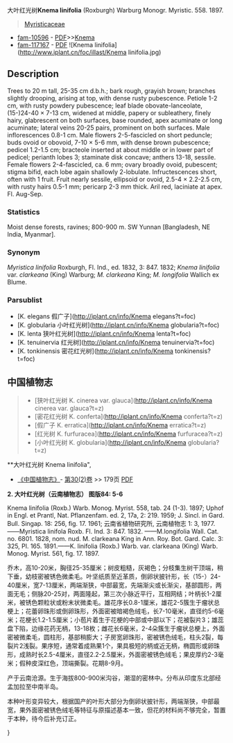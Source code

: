 大叶红光树**Knema linifolia** (Roxburgh) Warburg Monogr. Myristic. 558. 1897.

> [Myristicaceae](http://iplant.cn/info/Myristicaceae?t=foc)
* [fam-10596](http://www.iplant.cn/foc/fam/10596) - [PDF](http://www.iplant.cn/foc/pdf/Myristicaceae.pdf)>>[Knema](http://iplant.cn/info/Knema?t=foc)
* [fam-117167](http://www.iplant.cn/foc/fam/117167) - [PDF](http://www.iplant.cn/foc/pdf/Knema.pdf)
![Knema linifolia](http://www.iplant.cn/foc/illast/Knema linifolia.jpg)

## Description

Trees to 20 m tall, 25-35 cm d.b.h.; bark rough, grayish brown; branches slightly drooping, arising at top, with dense rusty pubescence. Petiole 1-2 cm, with rusty powdery pubescence; leaf blade obovate-lanceolate, (15-)24-40 × 7-13 cm, widened at middle, papery or subleathery, finely hairy, glabrescent on both surfaces, base rounded, apex acuminate or long acuminate; lateral veins 20-25 pairs, prominent on both surfaces. Male inflorescences 0.8-1 cm. Male flowers 2-5-fascicled on short peduncle; buds ovoid or obovoid, 7-10 × 5-6 mm, with dense brown pubescence; pedicel 1.2-1.5 cm; bracteole inserted at about middle or in lower part of pedicel; perianth lobes 3; staminate disk concave; anthers 13-18, sessile. Female flowers 2-4-fascicled, ca. 6 mm; ovary broadly ovoid, pubescent; stigma bifid, each lobe again shallowly 2-lobulate. Infructescences short, often with 1 fruit. Fruit nearly sessile, ellipsoid or ovoid, 2.5-4 × 2.2-2.5 cm, with rusty hairs 0.5-1 mm; pericarp 2-3 mm thick. Aril red, laciniate at apex. Fl. Aug-Sep.

### Statistics
Moist dense forests, ravines; 800-900 m. SW Yunnan [Bangladesh, NE India, Myanmar].

### Synonym
*Myristica linifolia* Roxburgh, Fl. Ind., ed. 1832, 3: 847. 1832; *Knema linifolia* var. *clarkeana* (King) Warburg; *M. clarkeana* King; *M. longifolia* Wallich ex Blume.

### Parsublist

* [K.  elegans  假广子](http://iplant.cn/info/Knema elegans?t=foc)
* [K.  globularia  小叶红光树](http://iplant.cn/info/Knema globularia?t=foc)
* [K.  lenta  狭叶红光树](http://iplant.cn/info/Knema lenta?t=foc)
* [K.  tenuinervia  红光树](http://iplant.cn/info/Knema tenuinervia?t=foc)
* [K.  tonkinensis  密花红光树](http://iplant.cn/info/Knema tonkinensis?t=foc)

## 中国植物志

> * [狭叶红光树  K.  cinerea var. glauca](http://iplant.cn/info/Knema cinerea var. glauca?t=z)
> * [密花红光树  K.  conferta](http://iplant.cn/info/Knema conferta?t=z)
> * [假广子  K.  erratica](http://iplant.cn/info/Knema erratica?t=z)
> * [红光树  K.  furfuracea](http://iplant.cn/info/Knema furfuracea?t=z)
> * [小叶红光树  K.  globularia](http://iplant.cn/info/Knema globularia?t=z)

**大叶红光树 Knema linifolia",

* [《中国植物志》](http://www.iplant.cn/frps)- [第30(2)卷](http://www.iplant.cn/frps/vol/30(2)) >> 179页 [PDF](http://www.iplant.cn/frps/pdf/30(2)/179.pdf)

**2. 大叶红光树（云南植物志） 图版84: 5-6**

Knema linifolia (Roxb.) Warb. Monog. Myrist. 558, tab. 24 (1-3). 1897; Uphof in Engl. et Prantl, Nat. Pflanzenfam. ed. 2, 17a, 2: 219. 1959; J. Sincl. in Gard. Bull. Singap. 18: 256, fig. 17. 1961; 云南省植物研究所, 云南植物志 1: 3, 1977.——Myristica linifola Roxb. Fl. Ind. 3: 847. 1832. ——M.longifolia Wall. Cat. no. 6801. 1828, nom. nud. M. clarkeana King in Ann. Roy. Bot. Gard. Calc. 3: 325, Pl. 165. 1891.——K. linifolia (Roxb.) Warb. var. clarkeana (King) Warb. Monog. Myrist. 561, fig. 17. 1897.

乔木，高10-20米，胸径25-35厘米；树皮粗糙，灰褐色；分枝集生树干顶端，稍下垂，幼枝密被锈色微柔毛。叶坚纸质至近革质，倒卵状披针形，长（15-）24-40厘米，宽7-13厘米，两端渐狭，中部最宽，先端渐尖或长渐尖，基部圆形，两面无毛；侧脉20-25对，两面隆起，第三次小脉近平行，互相网结；叶柄长1-2厘米，被锈色颗粒状或粉末状微柔毛。雄花序长0.8-1厘米，雄花2-5簇生于瘤状总梗上；花蕾卵珠形或倒卵珠形，外面密被暗褐色绒毛，长7-10毫米，直径约5-6毫米；花梗长1.2-1.5厘米；小苞片着生于花梗的中部或中部以下；花被裂片3；雄蕊盘下陷，边缘花药无柄，13-18枚；雌花长6毫米，2-4朵簇生于瘤状总梗上，外面密被微柔毛，圆柱形，基部稍膨大；子房宽卵珠形，密被锈色绒毛，柱头2裂，每裂片2浅裂。果序短，通常着成熟果1个，果具极短的柄或近无柄，椭圆形或卵珠形，成熟时长2.5-4厘米，直径2.2-2.5厘米，外面密被锈色绒毛；果皮厚约2-3毫米；假种皮深红色，顶端撕裂。花期8-9月。

产于云南沧源。生于海拔800-900米沟谷，潮湿的密林中。分布从印度东北部经孟加拉至中南半岛。

本种叶形变异较大，根据国产的叶形大部分为倒卵状披针形，两端渐狭，中部最宽，果外面密被锈色绒毛等特征与原描述基本一致，但花的材料尚不够完全，暂置于本种，待今后补充订正。

}